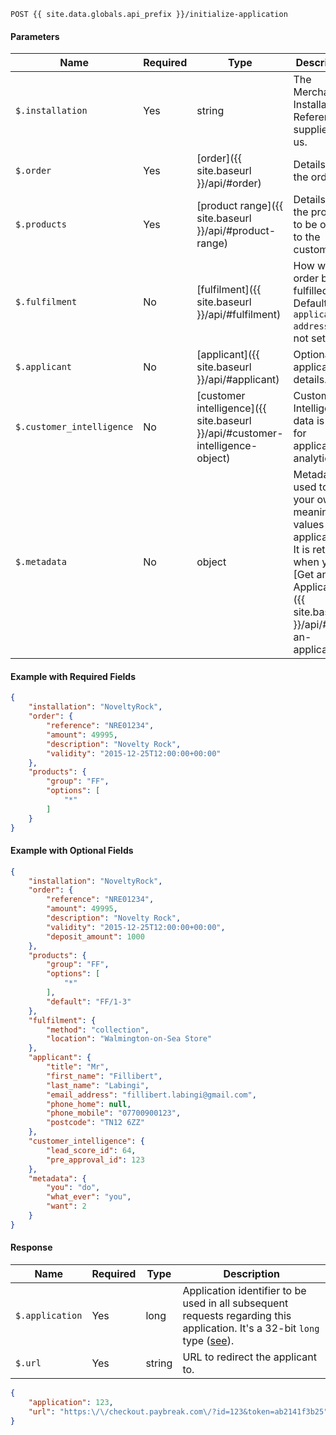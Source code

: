 ```
POST {{ site.data.globals.api_prefix }}/initialize-application
```

#### Parameters

Name | Required | Type | Description
--- | --- | --- | ---
`$.installation` | Yes | string | The Merchant Installation Reference supplied by us.
`$.order` | Yes | [order]({{ site.baseurl }}/api/#order) | Details of the order.
`$.products` | Yes | [product range]({{ site.baseurl }}/api/#product-range) | Details of the products to be offered to the customer.
`$.fulfilment` | No | [fulfilment]({{ site.baseurl }}/api/#fulfilment) | How will the order be fulfilled? Defaults to `application-address` if not set.
`$.applicant` | No | [applicant]({{ site.baseurl }}/api/#applicant) | Optional applicant details.
`$.customer_intelligence` | No | [customer intelligence]({{ site.baseurl }}/api/#customer-intelligence-object) | Customer Intelligence data is used for application analytics.
`$.metadata` | No | object | Metadata is used to add your own meaningful values to an application. It is returned when you [Get an Application]({{ site.baseurl }}/api/#get-an-application).

#### Example with Required Fields

```json
{
    "installation": "NoveltyRock",
    "order": {
        "reference": "NRE01234",
        "amount": 49995,
        "description": "Novelty Rock",
        "validity": "2015-12-25T12:00:00+00:00"
    },
    "products": {
        "group": "FF",
        "options": [
            "*"
        ]
    }
}
```

#### Example with Optional Fields

```json
{
    "installation": "NoveltyRock",
    "order": {
        "reference": "NRE01234",
        "amount": 49995,
        "description": "Novelty Rock",
        "validity": "2015-12-25T12:00:00+00:00",
        "deposit_amount": 1000
    },
    "products": {
        "group": "FF",
        "options": [
            "*"
        ],
        "default": "FF/1-3"
    },
    "fulfilment": {
        "method": "collection",
        "location": "Walmington-on-Sea Store"
    },
    "applicant": {
        "title": "Mr",
        "first_name": "Fillibert",
        "last_name": "Labingi",
        "email_address": "fillibert.labingi@gmail.com",
        "phone_home": null,
        "phone_mobile": "07700900123",
        "postcode": "TN12 6ZZ"
    },
    "customer_intelligence": {
        "lead_score_id": 64,
        "pre_approval_id": 123
    },
    "metadata": {
        "you": "do",
        "what_ever": "you",
        "want": 2
    }
}
```

#### Response

Name | Required | Type | Description
--- | --- | --- | ---
`$.application` | Yes | long | Application identifier to be used in all subsequent requests regarding this application. It's a 32-bit `long` type ([see](https://en.wikipedia.org/wiki/Integer_(computer_science)#Long_integer)).
`$.url` | Yes | string | URL to redirect the applicant to.

```json
{
    "application": 123,
    "url": "https:\/\/checkout.paybreak.com\/?id=123&token=ab2141f3b25"
}
```

